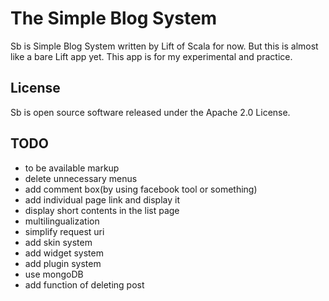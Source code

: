 # The Simple Blog System

Sb is Simple Blog System written by Lift of Scala for now.
But this is almost like a bare Lift app yet.
This app is for my experimental and practice.

## License
Sb is open source software released under the Apache 2.0 License.

## TODO
- to be available markup
- delete unnecessary menus
- add comment box(by using facebook tool or something)
- add individual page link and display it
- display short contents in the list page
- multilingualization
- simplify request uri
- add skin system
- add widget system
- add plugin system
- use mongoDB
- add function of deleting post
